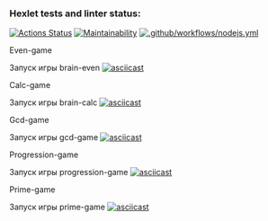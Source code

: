 ### Hexlet tests and linter status:
[![Actions Status](https://github.com/The-Kirill/frontend-project-lvl1/workflows/hexlet-check/badge.svg)](https://github.com/The-Kirill/frontend-project-lvl1/actions)
[![Maintainability](https://api.codeclimate.com/v1/badges/a99a88d28ad37a79dbf6/maintainability)](https://codeclimate.com/github/codeclimate/codeclimate/maintainability)
[![.github/workflows/nodejs.yml](https://github.com/The-Kirill/frontend-project-lvl1/actions/workflows/nodejs.yml/badge.svg)](https://github.com/The-Kirill/frontend-project-lvl1/actions/workflows/nodejs.yml)

Even-game

Запуск игры brain-even
[![asciicast](https://asciinema.org/a/0ImtXE6MEXGUZl8Vi6q4sp9fV.svg)](https://asciinema.org/a/0ImtXE6MEXGUZl8Vi6q4sp9fV)

Calc-game

Запуск игры brain-calc
[![asciicast](https://asciinema.org/a/K7zIWEogII8VoKAMOYUpszdRu.svg)](https://asciinema.org/a/K7zIWEogII8VoKAMOYUpszdRu)

Gcd-game

Запуск игры gcd-game
[![asciicast](https://asciinema.org/a/cda1JeuHAivYHQaJHwhF9IH0D.svg)](https://asciinema.org/a/cda1JeuHAivYHQaJHwhF9IH0D)

Progression-game

Запуск игры progression-game
[![asciicast](https://asciinema.org/a/eDshFDlKeXdy8nnnvaU7QGSag.svg)](https://asciinema.org/a/eDshFDlKeXdy8nnnvaU7QGSag)

Prime-game

Запуск игры prime-game
[![asciicast](https://asciinema.org/a/sJegPjG5QpjT06pjrhhozk2so.svg)](https://asciinema.org/a/sJegPjG5QpjT06pjrhhozk2so)